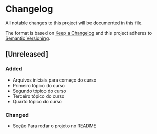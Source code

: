 # Changelog
All notable changes to this project will be documented in this file.

The format is based on [Keep a Changelog](http://keepachangelog.com/en/1.0.0/)
and this project adheres to [Semantic Versioning](http://semver.org/spec/v2.0.0.html).

## [Unreleased]

### Added
- Arquivos iniciais para começo do curso
- Primeiro tópico do curso
- Segundo tópico do curso
- Terceiro tópico do curso
- Quarto tópico do curso

### Changed
- Seção Para rodar o projeto no README